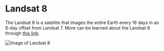 # Landsat 8 
The Landsat 8 is a satellite that images the entire Earth every 16 days in an 8-day offset from Landsat 7. More can be learned about the Landsat 8 through [this link](https://landsat.usgs.gov/landsat-8).

![Image of Landsat 8](https://landsat.usgs.gov/sites/default/files/images/LDCM_Landsat8.jpg)
